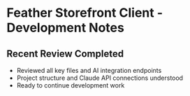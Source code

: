 # Feather Storefront Client - Development Notes

## Recent Review Completed
- Reviewed all key files and AI integration endpoints
- Project structure and Claude API connections understood
- Ready to continue development work

<!-- Last update: Project review completed on 2025-06-21 -->
<!-- Claude Assistant: Back up to speed with project structure -->
<!-- GitHub connection test: 2025-07-15 -->